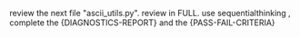 review the next file "ascii_utils.py". review in FULL. use sequentialthinking , complete the {DIAGNOSTICS-REPORT} and the {PASS-FAIL-CRITERIA}
